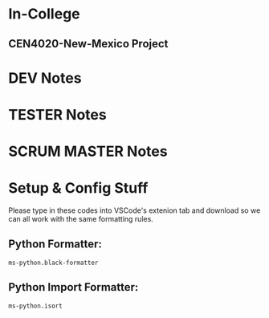 # In-College
## CEN4020-New-Mexico Project

# DEV Notes

# TESTER Notes

# SCRUM MASTER Notes

# Setup & Config Stuff
Please type in these codes into VSCode's extenion tab and download
so we can all work with the same formatting rules. 

## Python Formatter: 
```
ms-python.black-formatter
```

## Python Import Formatter: 
```
ms-python.isort
```
